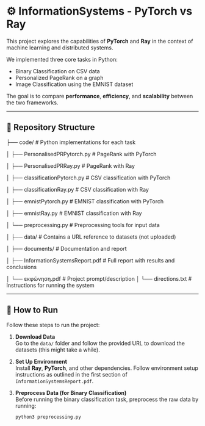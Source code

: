# ⚙️ InformationSystems - PyTorch vs Ray

This project explores the capabilities of **PyTorch** and **Ray** in the context of machine learning and distributed systems.

We implemented three core tasks in Python:
- Binary Classification on CSV data
- Personalized PageRank on a graph
- Image Classification using the EMNIST dataset

The goal is to compare **performance**, **efficiency**, and **scalability** between the two frameworks.

---

## 📁 Repository Structure

├── code/ # Python implementations for each task

│ ├── PersonalisedPRPytorch.py # PageRank with PyTorch

│ ├── PersonalisedPRRay.py # PageRank with Ray

│ ├── classificationPytorch.py # CSV classification with PyTorch

│ ├── classificationRay.py # CSV classification with Ray

│ ├── emnistPytorch.py # EMNIST classification with PyTorch

│ ├── emnistRay.py # EMNIST classification with Ray

│ └── preprocessing.py # Preprocessing tools for input data

│
├── data/ # Contains a URL reference to datasets (not uploaded)

│
├── documents/ # Documentation and report

│ ├── InformationSystemsReport.pdf # Full report with results and conclusions

│ └── εκφώνηση.pdf # Project prompt/description
│
└── directions.txt # Instructions for running the system


---

## 🚀 How to Run

Follow these steps to run the project:

1. **Download Data**  
   Go to the `data/` folder and follow the provided URL to download the datasets (this might take a while).

2. **Set Up Environment**  
   Install **Ray**, **PyTorch**, and other dependencies. Follow environment setup instructions as outlined in the first section of `InformationSystemsReport.pdf`.

3. **Preprocess Data (for Binary Classification)**  
   Before running the binary classification task, preprocess the raw data by running:

   ```bash
   python3 preprocessing.py
